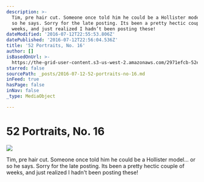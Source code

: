 ```yaml
---
description: >-
  Tim, pre hair cut. Someone once told him he could be a Hollister model... or
  so he says. Sorry for the late posting. Its been a pretty hectic couple of
  weeks, and just realized I hadn’t been posting these!
dateModified: '2016-07-12T22:55:53.806Z'
datePublished: '2016-07-12T22:56:04.536Z'
title: '52 Portraits, No. 16'
author: []
isBasedOnUrl: >-
  https://the-grid-user-content.s3-us-west-2.amazonaws.com/2971efcb-52ed-4179-b0a3-c5063dc11d87.jpg
starred: false
sourcePath: _posts/2016-07-12-52-portraits-no-16.md
inFeed: true
hasPage: false
inNav: false
_type: MediaObject

---
```

# 52 Portraits, No. 16
![](https://the-grid-user-content.s3-us-west-2.amazonaws.com/2971efcb-52ed-4179-b0a3-c5063dc11d87.jpg)

Tim, pre hair cut. Someone once told him he could be a Hollister model... or so he says. Sorry for the late posting. Its been a pretty hectic couple of weeks, and just realized I hadn't been posting these!